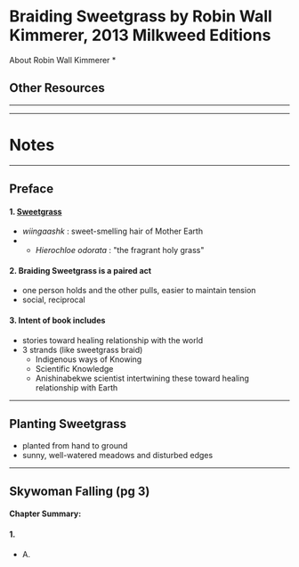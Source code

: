 # Braiding Sweetgrass by Robin Wall Kimmerer, 2013 Milkweed Editions

About Robin Wall Kimmerer
* 

## Other Resources

----------------------------------------------------------
----------------------------------------------------------

# Notes

----------------------------------------------------------

## Preface

#### 1. <u>Sweetgrass</u> 
* _wiingaashk_ : sweet-smelling hair of Mother Earth
* - _Hierochloe odorata_ : "the fragrant holy grass"

#### 2. Braiding Sweetgrass is a paired act
* one person holds and the other pulls, easier to maintain tension
* social, reciprocal

#### 3. Intent of book includes
* stories toward healing relationship with the world
* 3 strands (like sweetgrass braid) 
    * Indigenous ways of Knowing
    * Scientific Knowledge
    * Anishinabekwe scientist intertwining these toward healing relationship with Earth



----------------------------------------------------------


## Planting Sweetgrass
* planted from hand to ground
* sunny, well-watered meadows and disturbed edges

----------------------------------------------------------


## Skywoman Falling (pg 3)
#### Chapter Summary:

#### 1. 
* A. 
